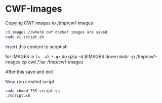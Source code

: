 # CWF-Images

Copying CWF images to /tmp/cwf-images
```bash
cd images //where cwf docker images are saved
sudo vi script.sh
```

Insert this content to script.sh

for IMAGES in `ls -a1 *.gz`
do
  gzip -d $IMAGES
done
mkdir -p /tmp/cwf-images
cp cwf_*.tar /tmp/cwf-images

After this save and exit

Now, run created script
```bash
sudo chmod 755 script.sh
./script.sh
```
